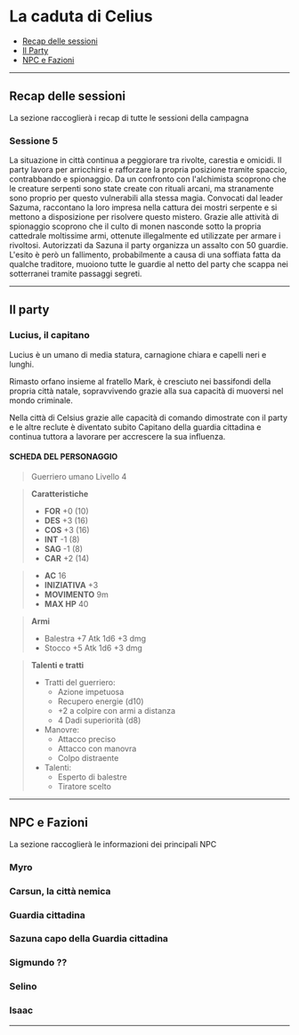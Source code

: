 # La caduta di Celius

- [Recap delle sessioni](Recap.md)
- [Il Party](Party.md)
- [NPC e Fazioni](NPC.md)

---

## Recap delle sessioni

La sezione raccoglierà i recap di tutte le sessioni della campagna

### Sessione 5

La situazione in città continua a peggiorare tra rivolte, carestia e omicidi.
Il party lavora per arricchirsi e rafforzare la propria posizione tramite spaccio, contrabbando e spionaggio.
Da un confronto con l'alchimista scoprono che le creature serpenti sono state create con rituali arcani, ma stranamente sono proprio per questo vulnerabili alla stessa magia.
Convocati dal leader Sazuma, raccontano la loro impresa nella cattura dei mostri serpente e si mettono a disposizione per risolvere questo mistero.
Grazie alle attività di spionaggio scoprono che il culto di monen nasconde sotto la propria cattedrale moltissime armi, ottenute illegalmente ed utilizzate per armare i rivoltosi.
Autorizzati da Sazuna il party organizza un assalto con 50 guardie. L'esito è però un fallimento, probabilmente a causa di una soffiata fatta da qualche traditore, muoiono tutte le guardie al netto del party che scappa nei sotterranei tramite passaggi segreti.

---

## Il party

### Lucius, il capitano

Lucius è un umano di media statura, carnagione chiara e capelli neri e lunghi.

Rimasto orfano insieme al fratello Mark, è cresciuto nei bassifondi della propria città natale, sopravvivendo grazie alla sua capacità di muoversi nel mondo criminale.

Nella città di Celsius grazie alle capacità di comando dimostrate con il party e le altre reclute è diventato subito Capitano della guardia cittadina e continua tuttora a lavorare per accrescere la sua influenza.



#### SCHEDA DEL PERSONAGGIO
> Guerriero umano
> Livello 4

> **Caratteristiche**
> - **FOR** +0 (10)
> - **DES** +3 (16)
> - **COS** +3 (16)
> - **INT** -1 (8)
> - **SAG** -1 (8)
> - **CAR** +2 (14)

> - **AC** 16
> - **INIZIATIVA** +3
> - **MOVIMENTO** 9m
> - **MAX HP** 40

> **Armi**
> - Balestra +7 Atk 1d6 +3 dmg
> - Stocco +5 Atk 1d6 +3 dmg

> **Talenti e tratti**
> - Tratti del guerriero:
>   - Azione impetuosa
>   - Recupero energie (d10)
>   - +2 a colpire con armi a distanza
>   - 4 Dadi superiorità (d8)
> - Manovre:
>   - Attacco preciso
>   - Attacco con manovra
>   - Colpo distraente
> - Talenti:
>   - Esperto di balestre
>   - Tiratore scelto
---

## NPC e Fazioni

La sezione raccoglierà le informazioni dei principali NPC

### Myro

### Carsun, la città nemica

### Guardia cittadina 

### Sazuna capo della Guardia cittadina

### Sigmundo ??

### Selino

### Isaac


---
